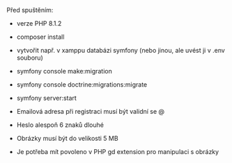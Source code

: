 Před spuštěním:
- verze PHP 8.1.2
- composer install
- vytvořit např. v xamppu databázi symfony (nebo jinou, ale uvést ji v .env souboru)
- symfony console make:migration
- symfony console doctrine:migrations:migrate
- symfony server:start
- Emailová adresa při registraci musí být validní se @
- Heslo alespoň 6 znaků dlouhé
- Obrázky musí být do velikosti 5 MB

- Je potřeba mít povoleno v PHP gd extension pro manipulaci s obrázky
